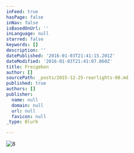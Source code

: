 ```yaml
---
inFeed: true
hasPage: false
inNav: false
isBasedOnUrl: ''
inLanguage: null
starred: false
keywords: []
description: ''
datePublished: '2016-01-03T21:41:15.201Z'
dateModified: '2016-01-03T21:41:07.060Z'
title: Freigeben
author: []
sourcePath: _posts/2015-12-25-rearlights-08.md
published: true
authors: []
publisher:
  name: null
  domain: null
  url: null
  favicon: null
_type: Blurb

---
```

![8](https://s3-us-west-2.amazonaws.com/the-grid-img/p/101599dfa0ae58b2d5c491fbc885ecb5fe6846b9.jpg)